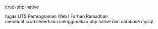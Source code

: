 crud-php-native

tugas UTS Pemrograman Web I Farhan Ramadhan</br>
membuat crud sederhana menggunakan php native dan database mysql
